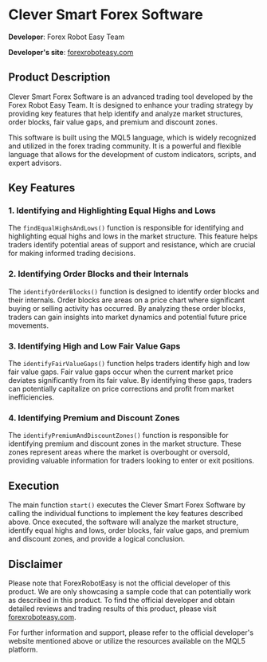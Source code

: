 # Clever Smart Forex Software

**Developer**: Forex Robot Easy Team

**Developer's site**: [forexroboteasy.com](https://forexroboteasy.com/)

## Product Description

Clever Smart Forex Software is an advanced trading tool developed by the Forex Robot Easy Team. It is designed to enhance your trading strategy by providing key features that help identify and analyze market structures, order blocks, fair value gaps, and premium and discount zones. 

This software is built using the MQL5 language, which is widely recognized and utilized in the forex trading community. It is a powerful and flexible language that allows for the development of custom indicators, scripts, and expert advisors.

## Key Features

### 1. Identifying and Highlighting Equal Highs and Lows

The `findEqualHighsAndLows()` function is responsible for identifying and highlighting equal highs and lows in the market structure. This feature helps traders identify potential areas of support and resistance, which are crucial for making informed trading decisions.

### 2. Identifying Order Blocks and their Internals

The `identifyOrderBlocks()` function is designed to identify order blocks and their internals. Order blocks are areas on a price chart where significant buying or selling activity has occurred. By analyzing these order blocks, traders can gain insights into market dynamics and potential future price movements.

### 3. Identifying High and Low Fair Value Gaps

The `identifyFairValueGaps()` function helps traders identify high and low fair value gaps. Fair value gaps occur when the current market price deviates significantly from its fair value. By identifying these gaps, traders can potentially capitalize on price corrections and profit from market inefficiencies.

### 4. Identifying Premium and Discount Zones

The `identifyPremiumAndDiscountZones()` function is responsible for identifying premium and discount zones in the market structure. These zones represent areas where the market is overbought or oversold, providing valuable information for traders looking to enter or exit positions.

## Execution

The main function `start()` executes the Clever Smart Forex Software by calling the individual functions to implement the key features described above. Once executed, the software will analyze the market structure, identify equal highs and lows, order blocks, fair value gaps, and premium and discount zones, and provide a logical conclusion.

## Disclaimer

Please note that ForexRobotEasy is not the official developer of this product. We are only showcasing a sample code that can potentially work as described in this product. To find the official developer and obtain detailed reviews and trading results of this product, please visit [forexroboteasy.com](https://forexroboteasy.com/forex-robot-review/clever-smart-forex-software-review-upgrade-your-trading-strategy/).

For further information and support, please refer to the official developer's website mentioned above or utilize the resources available on the MQL5 platform.
